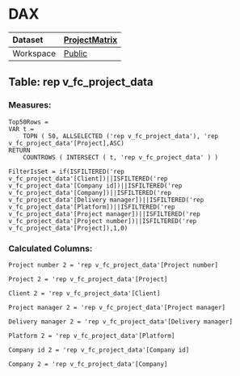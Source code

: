 



# DAX

|Dataset|[ProjectMatrix](./../ProjectMatrix.md)|
| :--- | :--- |
|Workspace|[Public](../../Workspaces/Public.md)|

## Table: rep v_fc_project_data

### Measures:


```dax
Top50Rows = 
VAR t =
    TOPN ( 50, ALLSELECTED ('rep v_fc_project_data'), 'rep v_fc_project_data'[Project],ASC)
RETURN
    COUNTROWS ( INTERSECT ( t, 'rep v_fc_project_data' ) )
```



```dax
FilterIsSet = if(ISFILTERED('rep v_fc_project_data'[Client])||ISFILTERED('rep v_fc_project_data'[Company id])||ISFILTERED('rep v_fc_project_data'[Company])||ISFILTERED('rep v_fc_project_data'[Delivery manager])||ISFILTERED('rep v_fc_project_data'[Platform])||ISFILTERED('rep v_fc_project_data'[Project manager])||ISFILTERED('rep v_fc_project_data'[Project number])||ISFILTERED('rep v_fc_project_data'[Project]),1,0)
```


### Calculated Columns:


```dax
Project number 2 = 'rep v_fc_project_data'[Project number]
```



```dax
Project 2 = 'rep v_fc_project_data'[Project]
```



```dax
Client 2 = 'rep v_fc_project_data'[Client]
```



```dax
Project manager 2 = 'rep v_fc_project_data'[Project manager]
```



```dax
Delivery manager 2 = 'rep v_fc_project_data'[Delivery manager]
```



```dax
Platform 2 = 'rep v_fc_project_data'[Platform]
```



```dax
Company id 2 = 'rep v_fc_project_data'[Company id]
```



```dax
Company 2 = 'rep v_fc_project_data'[Company]
```

